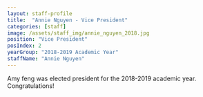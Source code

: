 ```yaml
---
layout: staff-profile
title:  "Annie Nguyen - Vice President"
categories: [staff]
image: /assets/staff_img/annie_nguyen_2018.jpg
position: "Vice President"
posIndex: 2
yearGroup: "2018-2019 Academic Year"
staffName: "Annie Nguyen"
---
```


Amy feng was elected president for the 2018-2019 academic year. Congratulations!
